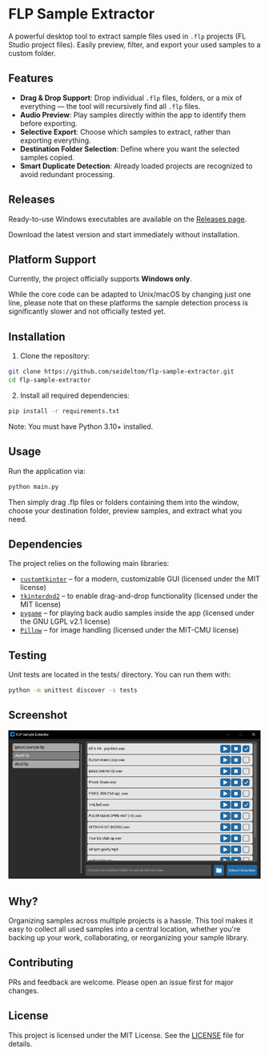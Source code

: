 # FLP Sample Extractor

A powerful desktop tool to extract sample files used in `.flp` projects (FL Studio project files). Easily preview, filter, and export your used samples to a custom folder.

## Features

- **Drag & Drop Support**: Drop individual `.flp` files, folders, or a mix of everything — the tool will recursively find all `.flp` files.
- **Audio Preview**: Play samples directly within the app to identify them before exporting.
- **Selective Export**: Choose which samples to extract, rather than exporting everything.
- **Destination Folder Selection**: Define where you want the selected samples copied.
- **Smart Duplicate Detection**: Already loaded projects are recognized to avoid redundant processing.


## Releases
Ready-to-use Windows executables are available on the [Releases page](https://github.com/seideltom/flp-sample-extractor/releases).

Download the latest version and start immediately without installation.


## Platform Support
Currently, the project officially supports **Windows only**.

While the core code can be adapted to Unix/macOS by changing just one line, please note that on these platforms the sample detection process is significantly slower and not officially tested yet.


## Installation

1. Clone the repository:

```bash
git clone https://github.com/seideltom/flp-sample-extractor.git
cd flp-sample-extractor
```


2. Install all required dependencies:
```bash
pip install -r requirements.txt
```
Note: You must have Python 3.10+ installed.


## Usage

Run the application via:
```bash
python main.py
```
Then simply drag .flp files or folders containing them into the window, choose your destination folder, preview samples, and extract what you need.


## Dependencies

The project relies on the following main libraries:

- [`customtkinter`](https://github.com/TomSchimansky/CustomTkinter) – for a modern, customizable GUI (licensed under the MIT license)
- [`tkinterdnd2`](https://github.com/pmgagne/tkinterdnd2) – to enable drag-and-drop functionality (licensed under the MIT license)
- [`pygame`](https://www.pygame.org/) – for playing back audio samples inside the app (licensed under the GNU LGPL v2.1 license)
- [`Pillow`](https://python-pillow.org/) – for image handling (licensed under the MIT-CMU license)


## Testing

Unit tests are located in the tests/ directory. You can run them with:
```bash
python -m unittest discover -s tests
```


## Screenshot
<p align="center">
  <img src="images/main_ui.JPG" alt="Main UI" width="600"/>
</p>


## Why?

Organizing samples across multiple projects is a hassle. This tool makes it easy to collect all used samples into a central location, whether you're backing up your work, collaborating, or reorganizing your sample library.


## Contributing

PRs and feedback are welcome. Please open an issue first for major changes.


## License
This project is licensed under the MIT License. See the [LICENSE](./LICENSE) file for details.